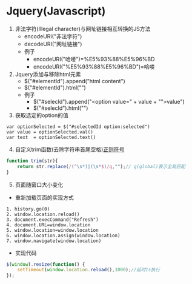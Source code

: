 # Jquery(Javascript)
1. 非法字符(Illegal character)与网址链接相互转换的JS方法
	+ encodeURI("非法字符")
	+ decodeURI("网址链接")
	+ 例子
		+ encodeURI("哈喽")=%E5%93%88%E5%96%BD
		+ encodeURI("%E5%93%88%E5%96%BD")=哈喽
2. Jquery添加与移除html元素
	+ $("#elementId").append("html content")
	+ $("#elementId").html("")
	+ 例子
		+ $("#selecId").append("<option value=\" + value + "\">value</option>")
		+ $("#selecId").html("")	
3. 获取选定的option的值
```jquery
var optionSelected = $("#selectedId option:selected")
var value = optionSelected.val()
var text  = optionSelected.text()
```
4. 自定义trim函数(去除字符串首尾空格)[正则符号](https://github.com/Tanglong9344/ref/tree/master/regExp/SymbolTable/README.md)
```js
function trim(str){
	return str.replace(/(^\s*)|(\s*$)/g,"");// g(global)表示全局匹配
}
```
5. 页面随窗口大小变化
+ 重新加载页面的实现方式
```
1. history.go(0)
2. window.location.reload()
3. document.execCommand("Refresh")
4. document.URL=window.location
5. window.location=window.location
6. window.location.assign(window.location)
7. window.navigate(window.location)
```
+ 实现代码
```js
$(window).resize(function() {
    setTimeout(window.location.reload(),1000);//延时1s执行
});
```
